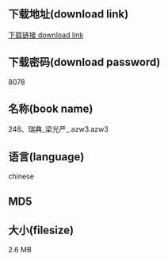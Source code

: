 ## 下载地址(download link)
[下载链接 download link](https://voluble-croquembouche-d321dc.netlify.app/?s=248%E3%80%81%E7%91%9E%E5%85%B8_%E6%A2%81%E5%85%89%E4%B8%A5_.azw3)

## 下载密码(download password)
8078

## 名称(book name)
248、瑞典_梁光严_.azw3.azw3

## 语言(language)
chinese

## MD5


## 大小(filesize)
2.6 MB
